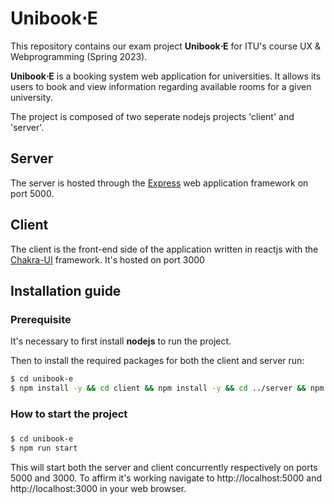 # Unibook⋅E

This repository contains our exam project **Unibook⋅E** for ITU's course UX & Webprogramming (Spring 2023). 

**Unibook⋅E** is a booking system web application for universities. It allows its users to book and view information regarding available rooms for a given university.


The project is composed of two seperate nodejs projects 'client' and 'server'.

## Server

The server is hosted through the [Express](https://expressjs.com/) web application framework on port 5000.

## Client

The client is the front-end side of the application written in reactjs with the [Chakra-UI](https://chakra-ui.com/) framework. It's hosted on port 3000

## Installation guide

### Prerequisite

It's necessary to first install **nodejs** to run the project.

Then to install the required packages for both the client and server run:
```bash
$ cd unibook-e
$ npm install -y && cd client && npm install -y && cd ../server && npm install -y
```

### How to start the project

### 
```bash
$ cd unibook-e
$ npm run start
```

This will start both the server and client concurrently respectively on ports 5000 and 3000.
To affirm it's working navigate to http://localhost:5000 and http://localhost:3000 in your web browser.
